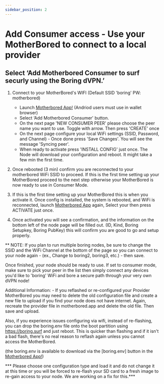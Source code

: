 ```yaml
---
sidebar_position: 2
---
```


# Add Consumer access - Use your MotherBored to connect to a local provider

## Select ‘Add Motherbored Consumer to surf securly using the Boring dVPN.’


1. Connect to your MotherBored's WIFI (Default SSID 'boring' PW: motherbored)
    - Launch [Motherbored App!](https://motherbored.app) (Andriod users must use in wallet browser)
    - Select ‘Add Motherbored Consumer' button.
    - On the next page 'NEW CONSUMER PEER' please choose the peer name you want to use. Toggle with arrow. Then press 'CREATE' once
    - On the next page configure your local WiFi settings (SSID, Password, and Channel) - Once done press 'Save Changes'. You will see the message 'Syncing peer'.
    - When ready to activate press 'INSTALL CONFIG' just once. The Node will download your configuration and reboot. It might take a few min the first time.

2. Once rebooted (3 min) confirm you are reconnected to your motherbored WiFi SSID to proceed. If this is the first time setting up your MotherBored proceed to the next step otherwise your MotherBored is now ready to use in Consumer Mode.

3. If this is the first time setting up your MotherBored this is when you activate it. Once config is installed, the system is rebooted, and WiFi is reconnected,
 launch [Motherbored App](https://motherbored.app) again, Select your then press ACTIVATE just once.

4. Once activated you will see a confirmation, and the information on the bottom left of the node page will be filled out.
 (ID, Kind, Boring Setupkey, Boring PubKey) this will confirm you are good to go and setup properly.

** NOTE: If you plan to run multiple boring nodes, be sure to change the SSID and the WiFi Channel at the bottom of the page so you can connect to your node again - (ex., Change to boring2, boring3, etc.) - then save.

Once finished, your node should be ready to use. If set to consumer mode, make sure to pick your peer in the list then simply connect any devices you'd like to 'boring' WiFi and bore a secure path through your very own dVPN node!

Additional Information: - If you reflashed or re-configured your Provider MotherBored you may need to delete the old configuration file and create a new file to upload if you find your node does not have internet. Again, recreate the provider file in motherbored.app and delete the old file. Then save and upload.

Also, if you experience issues configuring via wifi, instead of re-flashing, you can drop the boring.env file onto the boot partition using https://boring.surf and just reboot. This is quicker than flashing and if it isn't a bad flash, there's no real reason to reflash again unless you cannot access the MotherBored.

(the boring.env is available to download via the [boring.env] button in the [Motherbored App!](https://motherbored.app))

*** Please choose one configuration type and load it and do not change it at this time or you will be forced to re-flash your SD card to a fresh image to re-gain access to your node. We are working on a fix for this.***